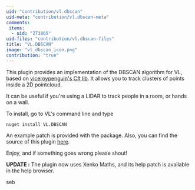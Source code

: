 ```yaml
---
uid: "contribution/vl.dbscan"
uid-meta: "contribution/vl.dbscan-meta"
comments: 
 items: 
  - uid: "273865"
uid-files: "contribution/vl.dbscan-files"
title: "VL.DBSCAN"
image: "vl_dbscan_icon.png"
contribution: "true"
---
```


This plugin provides an implementation of the DBSCAN algorithm for VL, based on [viceroypenguin's C# lib](https://github.com/viceroypenguin/DBSCAN). It allows you to track clusters of points inside a 2D pointcloud. 

It can be useful if you're using a LIDAR to track people in a room, or hands on a wall.

To install, go to VL's command line and type

```
nuget install VL.DBSCAN
```

An example patch is provided with the package. Also, you can find the source of this plugin [here](https://github.com/sebescudie/VL.DBSCAN).

Enjoy, and if something goes wrong please shout!

**UPDATE :** The plugin now uses Xenko Maths, and its help patch is available in the help browser.

seb